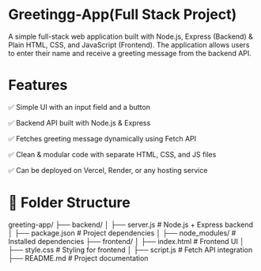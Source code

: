 # Greetingg-App(Full Stack Project)
A simple full-stack web application built with Node.js, Express (Backend) & Plain HTML, CSS, and JavaScript (Frontend). The application allows users to enter their name and receive a greeting message from the backend API.

# Features

✅ Simple UI with an input field and a button

✅ Backend API built with Node.js & Express

✅ Fetches greeting message dynamically using Fetch API

✅ Clean & modular code with separate HTML, CSS, and JS files

✅ Can be deployed on Vercel, Render, or any hosting service



 # 📂 Folder Structure
greeting-app/
├── backend/
│   ├── server.js      # Node.js + Express backend
│   ├── package.json   # Project dependencies
│   ├── node_modules/  # Installed dependencies
├── frontend/
│   ├── index.html     # Frontend UI
│   ├── style.css      # Styling for frontend
│   ├── script.js      # Fetch API integration
├── README.md          # Project documentation



